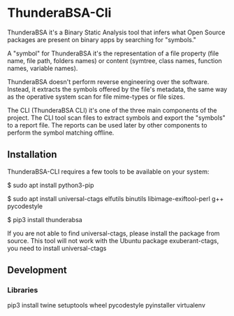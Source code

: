 # ThunderaBSA-Cli

ThunderaBSA it's a Binary Static Analysis tool that infers what Open Source packages are present on binary apps by searching for "symbols."

A "symbol" for ThunderaBSA it's the representation of a file property (file name, file path, folders names) or content (symtree, class names, function names, variable names).

ThunderaBSA doesn't perform reverse engineering over the software. Instead, it extracts the symbols offered by the file's metadata, the same way as the operative system scan for file mime-types or file sizes.

The CLI (ThunderaBSA CLI) it's one of the three main components of the project. The CLI tool scan files to extract symbols and export the "symbols" to a report file. The reports can be used later by other components to perform the symbol matching offline.

## Installation
ThunderaBSA-CLI requires a few tools to be available on your system:

$ sudo apt install python3-pip

$ sudo apt install universal-ctags elfutils binutils libimage-exiftool-perl g++ pycodestyle

$ pip3 install thunderabsa

If you are not able to find universal-ctags, please install the package from source. This tool will not work with the Ubuntu package exuberant-ctags, you need to install universal-ctags

## Development
### Libraries
pip3 install twine setuptools wheel pycodestyle pyinstaller virtualenv
